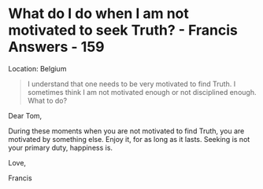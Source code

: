 # What do I do when I am not motivated to seek Truth? - Francis Answers - 159

Location: Belgium

>I understand that one needs to be very motivated to find Truth. I sometimes think I am not motivated enough or not disciplined enough. What to do?

Dear Tom,

During these moments when you are not motivated to find Truth, you are motivated by something else. Enjoy it, for as long as it lasts. Seeking is not your primary duty, happiness is.

Love,

Francis
